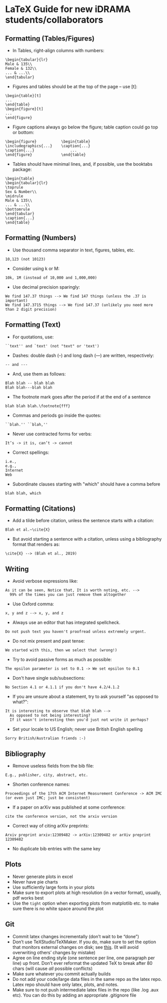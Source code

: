 # LaTeX Guide for new iDRAMA students/collaborators

## Formatting (Tables/Figures)

- In Tables, right-align columns with numbers:
```
\begin{tabular}{lr}
Male & 135\\
Female & 132\\
... & ...\\
\end{tabular}
```

- Figures and tables should be at the top of the page &ndash; use [t]:
```
\begin{table}[t]
...
\end{table}
\begin{figure}[t]
...
\end{figure}
```

- Figure captions always go below the figure; table caption could go top or bottom:
```
\begin{figure}           \begin{table}
\includegraphics{...}    \caption{...}
\caption{...}                ...
\end{figure}             \end{table} 
```

- Tables should have minimal lines, and, if possible, use the booktabs package:
```
\begin{table}
\begin{tabular}{lr}
\toprule
Sex & Number\\
\midrule
Male & 135\\
... & ...\\
\bottomrule
\end{tabular}
\caption{...}
\end{table}
```

## Formatting (Numbers)

- Use thousand comma separator in text, figures, tables, etc.
```
10,123 (not 10123)
```

- Consider using k or M:
```
10k, 1M (instead of 10,000 and 1,000,000)
```

- Use decimal precision sparingly:
```
We find 147.37 things --> We find 147 things (unless the .37 is important)
We find 147.3715 things --> We find 147.37 (unlikely you need more than 2 digit precision)
```

## Formatting (Text)

- For quotations, use:
``` 
``text'' and `text' (not "text" or 'text')
```

- Dashes: double dash (&ndash;) and long dash (&mdash;) are written, respectively:
```
-- and ---
```

- And, use them as follows:
```
Blah blah -- blah blah
Blah blah---blah blah
```

- The footnote mark goes after the period if at the end of a sentence
```
blah blah blah.\footnote{fff}
```

- Commas and periods go inside the quotes:
```
``blah.'' ``blah,''
```

- Never use contracted forms for verbs:
```
It’s -> it is, can’t -> cannot
```

- Correct spellings:
```
i.e.,
e.g.,
Internet
Web
```

- Subordinate clauses starting with "which" should have a comma before
```
blah blah, which
```

## Formatting (Citations)

-  Add a tilde before citation, unless the sentence starts with a citation:
```
Blah et al.~\cite{X}
```

- But avoid starting a sentence with a citation, unless using a bibliography format that renders as:
```
\cite{X} --> (Blah et al., 2019)
```

## Writing 

- Avoid verbose expressions like:
``` 
As it can be seen, Notice that, It is worth noting, etc. --> 
  99% of the times you can just remove them altogether
```

- Use Oxford comma: 
```
x, y and z --> x, y, and z
```
- Always use an editor that has integrated spellcheck.
```
Do not push text you haven't proofread unless extremely urgent.
```

- Do not mix present and past tense:
```
We started with this, then we select that (wrong!)
```

- Try to avoid passive forms as much as possible:
```
The epsilon parameter is set to 0.1 -> We set epsilon to 0.1
```

- Don't have single sub/subsections:
```
No Section 4.1 or 4.1.1 if you don't have 4.2/4.1.2
```

- If you are unsure about a statement, try to ask yourself "as opposed to what?": 
```
It is interesting to observe that blah blah --> 
  As opposed to not being interesting? 
  If it wasn't interesting then you'd just not write it perhaps?
```

- Set your locale to US English; never use British English spelling
```
Sorry British/Australian friends :-)
```


## Bibliography
- Remove useless fields from the bib file:
```
E.g., publisher, city, abstract, etc.
```

- Shorten conference names:
```
Proceedings of the 17th ACM Internet Measurement Conference -> ACM IMC
(or even just IMC; just be consistent)
```

- If a paper on arXiv was published at some conference:
```
cite the conference version, not the arxiv version
```

- Correct way of citing arXiv preprints:
```
Arxiv preprint arxiv:12309482 -> arXiv:12309482 or arXiv preprint 12309482
```

- No duplicate bib entries with the same key


## Plots
- Never generate plots in excel
- Never have pie charts
- Use sufficiently large fonts in your plots
- Make sure to export plots at high resolution (in a vector format), usually, pdf works best
- Use the `tight` option when exporting plots from matplotlib etc. to make sure there is no white space around the plot


## Git
- Commit latex changes incrementally (don’t wait to be “done”)
- Don’t use TeXStudio/TeXMaker. If you do, make sure to set the option that monitors external changes on disk; see [this](https://tex.stackexchange.com/questions/226355/texmaker-overwrites-file-that-was-externally-modified). (It will avoid overwriting others’ changes by mistake)
- Agree on line ending style (one sentence per line, one paragraph per line) up front. Don’t ever reformat the updated TeX to break after 80 chars (will cause *all* possible conflicts)
- Make sure whatever you commit actually builds
- Do not add your code/large data files in the same repo as the latex repo. Latex repo should have only latex, plots, and notes.
- Make sure to not push intermediate latex files in the repo (like .log .aux etc). You can do this by adding an appropriate .gitignore file
